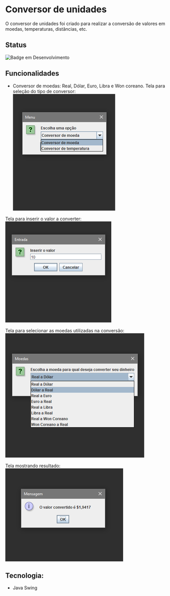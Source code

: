 # Conversor de unidades




O conversor de unidades foi criado para realizar a conversão de valores em moedas, temperaturas, distâncias, etc.

## Status

![Badge em Desenvolvimento](http://img.shields.io/static/v1?label=STATUS&message=EM%20DESENVOLVIMENTO&color=GREEN&style=for-the-badge)



## Funcionalidades

- Conversor de moedas: Real, Dólar, Euro, Libra e Won coreano.
Tela para seleção do tipo de conversor:
![](imagens/menu.png)

Tela para inserir o valor a converter:
![](imagens/valorEntrada.png)

Tela para selecionar as moedas utilizadas na conversão:
![](imagens/selecionarMoeda.png)

Tela mostrando resultado:
![](imagens/resultado.png)

## Tecnologia:

- Java Swing



